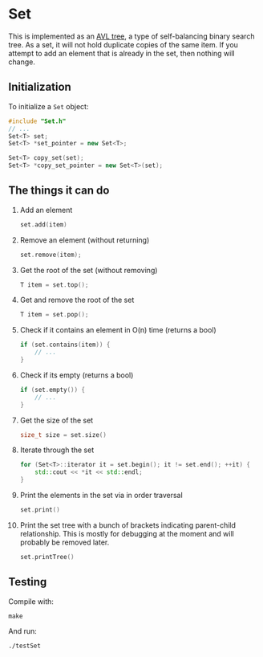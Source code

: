 # Set
This is implemented as an [AVL tree](https://en.wikipedia.org/wiki/avl_tree), a type of self-balancing binary search tree. As a set, it will not hold duplicate copies of the same item. If you attempt to add an element that is already in the set, then nothing will change.


## Initialization 
To initialize a `Set` object:

```c++
#include "Set.h"
// ...
Set<T> set;
Set<T> *set_pointer = new Set<T>;

Set<T> copy_set(set);
Set<T> *copy_set_pointer = new Set<T>(set);
```


## The things it can do

1. Add an element

    ```c++
    set.add(item)
    ```

2. Remove an element (without returning)

    ```c++
    set.remove(item);
    ```
3. Get the root of the set (without removing)

    ```c++
    T item = set.top();
    ```
4. Get and remove the root of the set
    
    ```c++
    T item = set.pop();
    ```

5. Check if it contains an element in O(n) time (returns a bool)

    ```c++
    if (set.contains(item)) {
        // ...
    }
    ```
    
6. Check if its empty (returns a bool)

    ```c++
    if (set.empty()) {
        // ...
    }
    ```

7. Get the size of the set

    ```c++
    size_t size = set.size()
    ```

8. Iterate through the set
    
    ```c++
    for (Set<T>::iterator it = set.begin(); it != set.end(); ++it) {
        std::cout << *it << std::endl;
    }
    ```
    
7. Print the elements in the set via in order traversal

    ```c++
    set.print()
    ```

8. Print the set tree with a bunch of brackets indicating parent-child relationship. This is mostly for debugging at the moment and will probably be removed later.

    ```c++
    set.printTree()
    ```

## Testing
Compile with:

```
make
```

And run:

```
./testSet
```

